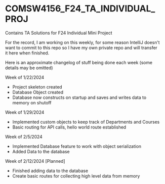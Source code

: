 # COMSW4156_F24_TA_INDIVIDUAL_PROJ
Contains TA Solutions for F24 Individual Mini Project 


For the record, I am working on this weekly, for some reason IntelliJ doesn't want to commit to this repo so I have my own private repo and will transfer it here when finished.

Here is an approximate changelog of stuff being done each week (some details may be omitted)

Week of 1/22/2024
- Project skeleton created
- Database Object created
- Database now constructs on startup and saves and writes data to memory on shutoff

Week of 1/29/2024
- Implemented custom objects to keep track of Departments and Courses
- Basic routing for API calls, hello world route established

Week of 2/5/2024
- Implemented Database feature to work with object serialization
- Added Data to the database

Week of 2/12/2024 [Planned]
- Finished adding data to the database
- Create basic routes for collecting high level data from memory
